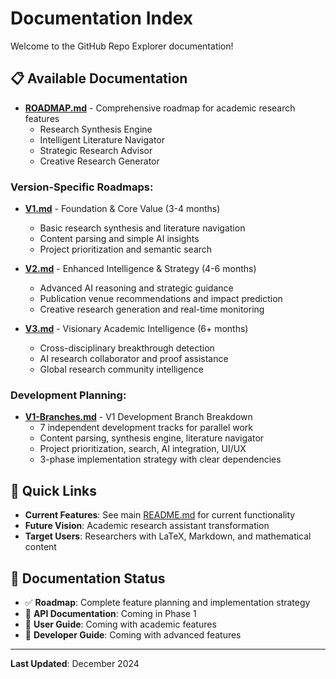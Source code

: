 # Documentation Index

Welcome to the GitHub Repo Explorer documentation!

## 📋 **Available Documentation**

- **[ROADMAP.md](./ROADMAP.md)** - Comprehensive roadmap for academic research features
  - Research Synthesis Engine
  - Intelligent Literature Navigator  
  - Strategic Research Advisor
  - Creative Research Generator

### **Version-Specific Roadmaps:**
- **[V1.md](./V1.md)** - Foundation & Core Value (3-4 months)
  - Basic research synthesis and literature navigation
  - Content parsing and simple AI insights
  - Project prioritization and semantic search
  
- **[V2.md](./V2.md)** - Enhanced Intelligence & Strategy (4-6 months)
  - Advanced AI reasoning and strategic guidance
  - Publication venue recommendations and impact prediction
  - Creative research generation and real-time monitoring
  
- **[V3.md](./V3.md)** - Visionary Academic Intelligence (6+ months)
  - Cross-disciplinary breakthrough detection
  - AI research collaborator and proof assistance
  - Global research community intelligence

### **Development Planning:**
- **[V1-Branches.md](./V1-Branches.md)** - V1 Development Branch Breakdown
  - 7 independent development tracks for parallel work
  - Content parsing, synthesis engine, literature navigator
  - Project prioritization, search, AI integration, UI/UX
  - 3-phase implementation strategy with clear dependencies

## 🎯 **Quick Links**

- **Current Features**: See main [README.md](../README.md) for current functionality
- **Future Vision**: Academic research assistant transformation
- **Target Users**: Researchers with LaTeX, Markdown, and mathematical content

## 📝 **Documentation Status**

- ✅ **Roadmap**: Complete feature planning and implementation strategy
- 🔄 **API Documentation**: Coming in Phase 1
- 🔄 **User Guide**: Coming with academic features
- 🔄 **Developer Guide**: Coming with advanced features

---

**Last Updated**: December 2024 